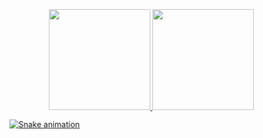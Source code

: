 <div align="center">
  <a href="https://github.com/keversongarcia">
  <img height="180em" src="https://github-readme-stats.vercel.app/api?username=keversongarcia&show_icons=true&theme=onedark&include_all_commits=true&count_private=true"/>
  <img height="180em" src="https://github-readme-stats.vercel.app/api/top-langs/?username=keversongarcia&layout=compact&langs_count=7&theme=onedark"/>
</div>

![Snake animation](https://github.com/keversongarcia/keversongarcia/blob/output/github-contribution-grid-snake.svg)
